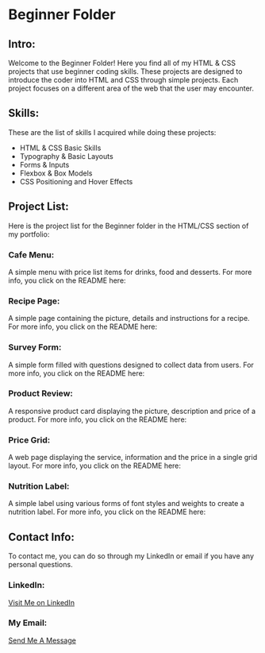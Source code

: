 # Beginner Folder 

## Intro: 
Welcome to the Beginner Folder! Here you find all of my HTML & CSS projects that use beginner coding skills. These projects are designed to introduce the coder into HTML and CSS through simple projects. Each project focuses on a different area of the web that the user may encounter. 

## Skills: 
These are the list of skills I acquired while doing these projects: 
- HTML & CSS Basic Skills 
- Typography & Basic Layouts 
- Forms & Inputs 
- Flexbox & Box Models 
- CSS Positioning and Hover Effects

## Project List: 
Here is the project list for the Beginner folder in the HTML/CSS section of my portfolio: 

### Cafe Menu:
A simple menu with price list items for drinks, food and desserts. For more info, you click on the README here: []() 

### Recipe Page: 
A simple page containing the picture, details and instructions for a recipe. For more info, you click on the README here: []()

### Survey Form: 
A simple form filled with questions designed to collect data from users. For more info, you click on the README here: []()

### Product Review: 
A responsive product card displaying the picture, description and price of a product. For more info, you click on the README here: []()

### Price Grid: 
A web page displaying the service, information and the price in a single grid layout. For more info, you click on the README here: []()

### Nutrition Label:  
A simple label using various forms of font styles and weights to create a nutrition label. For more info, you click on the README here: []() 

## Contact Info: 
To contact me, you can do so through my LinkedIn or email if you have any personal questions. 

### LinkedIn: 
[Visit Me on LinkedIn](https://www.linkedin.com/in/kalecia-mcneal/ "My LinkedIn Link")

### My Email: 
[Send Me A Message](mailto:kaleciamcneal@gmail.com "My Gmail Address")